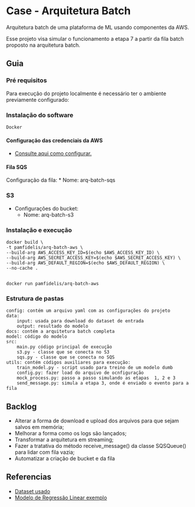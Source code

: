 # Case - Arquitetura Batch

Arquitetura batch de uma plataforma de ML usando componentes da AWS.

Esse projeto visa simular o funcionamento a etapa 7 a partir da fila batch proposto na arquitetura batch.


## Guia

### Pré requisitos
Para execução do projeto localmente é necessário ter o ambiente previamente configurado:

### Instalação do software

```
Docker 
```

#### Configuração das credenciais da AWS
* [Consulte aqui como configurar.](https://docs.aws.amazon.com/cli/latest/userguide/cli-configure-envvars.html)

#### Fila SQS
Configuração da fila:
    * Nome:  arq-batch-sqs

### S3
* Configurações do bucket:
    * Nome: arq-batch-s3


### Instalação e execução
```
docker build \
-t pamfidelis/arq-batch-aws \
--build-arg AWS_ACCESS_KEY_ID=$(echo $AWS_ACCESS_KEY_ID) \
--build-arg AWS_SECRET_ACCESS_KEY=$(echo $AWS_SECRET_ACCESS_KEY) \
--build-arg AWS_DEFAULT_REGION=$(echo $AWS_DEFAULT_REGION) \
--no-cache .


docker run pamfidelis/arq-batch-aws
```

### Estrutura de pastas

    config: contém um arquivo yaml com as configurações do projeto
    data: 
        input: usada para download do dataset de entrada
        output: resultado do modelo
    docs: contém a arquitetura batch completa
    model: código do modelo
    src: 
        main.py código principal de execução
        s3.py - classe que se conecta no S3
        sqs.py - classe que se conecta no SQS
    utils: contém códigos auxiliares para execução:
        train_model.py - script usado para treino de um modelo dumb
        config.py: fazer load do arquivo de ocnfiguração
        mock_process.py: passo a passo simulando as etapas  1, 2 e 3
        send_message.py: simula a etapa 3, onde é enviado o evento para a fila

## Backlog
* Alterar a forma de download e upload dos arquivos para que sejam salvos em memória;
* Melhorar a forma como os logs são lançados;
* Transformar a arquitetura em streaming;
* Fazer a tratativa do método receive_message() da classe SQSQueue() para lidar com fila vazia;
* Automatizar a criação de bucket e da fila

## Referencias
* [Dataset usado](https://docs.aws.amazon.com/cli/latest/userguide/cli-configure-files.html) 
* [Modelo de Regressão Linear exemplo](https://docs.aws.amazon.com/cli/latest/userguide/cli-configure-files.html) 
